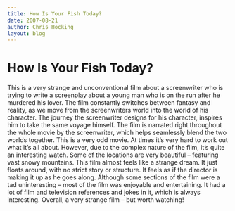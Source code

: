 ```yaml
---
title: How Is Your Fish Today?
date: 2007-08-21
author: Chris Hocking
layout: blog
---
```

# How Is Your Fish Today?

This is a very strange and unconventional film about a screenwriter who is trying to write a screenplay about a young man who is on the run after he murdered his lover. The film constantly switches between fantasy and reality, as we move from the screenwriters world into the world of his character. The journey the screenwriter designs for his character, inspires him to take the same voyage himself. The film is narrated right throughout the whole movie by the screenwriter, which helps seamlessly blend the two worlds together. This is a very odd movie. At times it’s very hard to work out what it’s all about. However, due to the complex nature of the film, it’s quite an interesting watch. Some of the locations are very beautiful – featuring vast snowy mountains. This film almost feels like a strange dream. It just floats around, with no strict story or structure. It feels as if the director is making it up as he goes along. Although some sections of the film were a tad uninteresting – most of the film was enjoyable and entertaining. It had a lot of film and television references and jokes in it, which is always interesting. Overall, a very strange film – but worth watching!